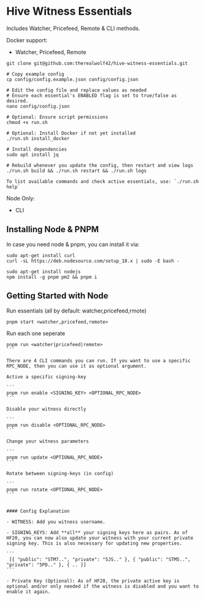 # Hive Witness Essentials

Includes Watcher, Pricefeed, Remote & CLI methods.

Docker support:

- Watcher, Pricefeed, Remote

```
git clone git@github.com:therealwolf42/hive-witness-essentials.git

# Copy example config
cp config/config.example.json config/config.json

# Edit the config file and replace values as needed
# Ensure each essential's ENABLED flag is set to true/false as desired.
nano config/config.json

# Optional: Ensure script permissions
chmod +x run.sh

# Optional: Install Docker if not yet installed
./run.sh install_docker

# Install dependencies
sudo apt install jq

# Rebuild whenever you update the config, then restart and view logs
./run.sh build && ./run.sh restart && ./run.sh logs

To list available commands and check active essentials, use: `./run.sh help`
```

Node Only:

- CLI

## Installing Node & PNPM

In case you need node & pnpm, you can install it via:

```
sudo apt-get install curl
curl -sL https://deb.nodesource.com/setup_18.x | sudo -E bash -

sudo apt-get install nodejs
npm install -g pnpm pm2 && pnpm i
```

## Getting Started with Node

Run essentials (all by default: watcher,pricefeed,rmote)

```
pnpm start <watcher,pricefeed,remote>
```

Run each one seperate

````
pnpm run <watcher|pricefeed|remote>
```

There are 4 CLI commands you can run. If you want to use a specific RPC_NODE, then you can use it as optional argument.

Active a specific signing-key

```
pnpm run enable <SIGNING_KEY> <OPTIONAL_RPC_NODE>
```

Disable your witness directly

```
pnpm run disable <OPTIONAL_RPC_NODE>
```

Change your witness parameters

```
pnpm run update <OPTIONAL_RPC_NODE>
```

Rotate between signing-keys (in config)

```
pnpm run rotate <OPTIONAL_RPC_NODE>
```


#### Config Explanation

- WITNESS: Add you witness username.

- SIGNING_KEYS: Add **all** your signing keys here as pairs. As of HF20, you can now also update your witness with your current private signing key. This is also necessary for updating new properties.

```
 [{ "public": "STM7..", "private": "5JS.." }, { "public": "STM5..", "private": "5PD.." }, { .. }]
```

- Private Key (Optional): As of HF20, the private active key is optional and/or only needed if the witness is disabled and you want to enable it again.